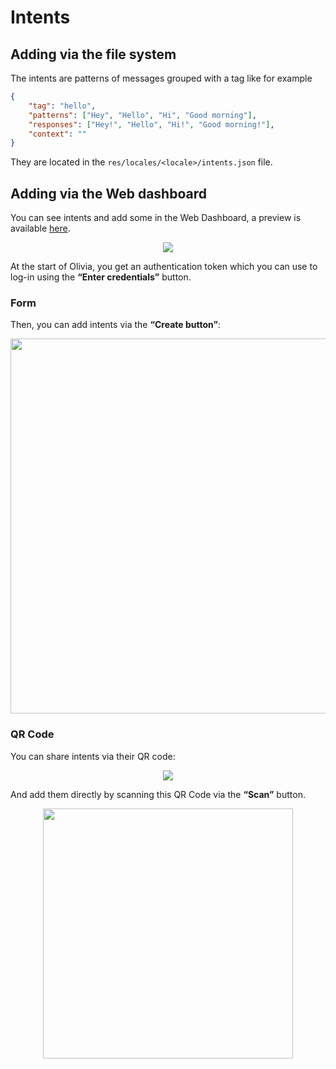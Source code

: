 # Intents
## Adding via the file system
The intents are patterns of messages grouped with a tag like for example

```json
{
    "tag": "hello",
    "patterns": ["Hey", "Hello", "Hi", "Good morning"],
    "responses": ["Hey!", "Hello", "Hi!", "Good morning!"],
    "context": ""
}
```

They are located in the `res/locales/<locale>/intents.json` file.

## Adding via the Web dashboard
You can see intents and add some in the Web Dashboard, a preview is available [here](https://olivia-ai.org/dashboard/intents).

<p align="center">
    <img src="https://i.imgur.com/WYJ2iUI.png">
</p>

At the start of Olivia, you get an authentication token which you can use to log-in using the **“Enter credentials”** button.

### Form
Then, you can add intents via the **“Create button”**:
<p align="center">
    <img src="https://i.imgur.com/02x57Wf.png" width="600">
</p>

### QR Code
You can share intents via their QR code:
<p align="center">
    <img src="https://i.imgur.com/NLrgnpL.png">
</p>

And add them directly by scanning this QR Code via the **“Scan”** button.
<p align="center">
    <img src="https://i.imgur.com/WoNgR1m.png" width="400">
</p>